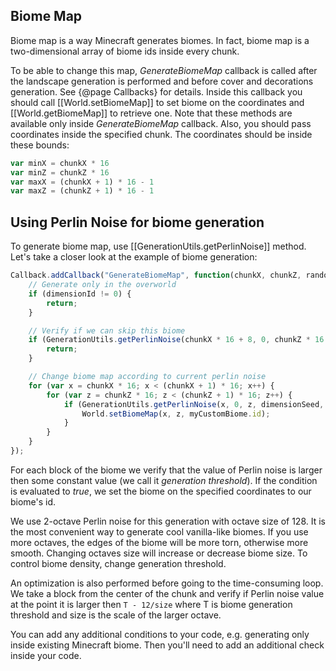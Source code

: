 ## Biome Map
Biome map is a way Minecraft generates biomes. In fact, biome map is a two-dimensional
array of biome ids inside every chunk. 

To be able to change this map, *GenerateBiomeMap* 
callback is called after the landscape generation is performed and before cover and 
decorations generation. See {@page Callbacks} for details. Inside this callback you should 
call [[World.setBiomeMap]] to set biome on the coordinates and [[World.getBiomeMap]]
to retrieve one. Note that these methods are available only inside *GenerateBiomeMap*
callback. Also, you should pass coordinates inside the specified chunk. The coordinates
should be inside these bounds:

```js
var minX = chunkX * 16
var minZ = chunkZ * 16
var maxX = (chunkX + 1) * 16 - 1
var maxZ = (chunkZ + 1) * 16 - 1
```

## Using Perlin Noise for biome generation

To generate biome map, use [[GenerationUtils.getPerlinNoise]] method. Let's take a 
closer look at the example of biome generation:

```js
Callback.addCallback("GenerateBiomeMap", function(chunkX, chunkZ, random, dimensionId, chunkSeed, worldSeed, dimensionSeed) {
    // Generate only in the overworld
    if (dimensionId != 0) {
        return;
    }

    // Verify if we can skip this biome
    if (GenerationUtils.getPerlinNoise(chunkX * 16 + 8, 0, chunkZ * 16 + 8, dimensionSeed, 1 / 128, 2) < 0.7 - 12 / 128) {
        return;
    }

    // Change biome map according to current perlin noise 
    for (var x = chunkX * 16; x < (chunkX + 1) * 16; x++) {
        for (var z = chunkZ * 16; z < (chunkZ + 1) * 16; z++) {
            if (GenerationUtils.getPerlinNoise(x, 0, z, dimensionSeed, 1 / 128, 2) > 0.7) {
                World.setBiomeMap(x, z, myCustomBiome.id);
            }
        }
    }
});
```

For each block of the biome we verify that the value of Perlin noise is larger then
some constant value (we call it *generation threshold*). If the condition is evaluated
to *true*, we set the biome on the specified coordinates to our biome's id. 

We use 2-octave Perlin noise for this generation with octave size of 128. It is 
the most convenient way to generate cool vanilla-like biomes. If you use more 
octaves, the edges of the biome will be more torn, otherwise more smooth. Changing 
octaves size will increase or decrease biome size. To control biome density, change
generation threshold.

An optimization is also performed before going to the time-consuming loop. 
We take a block from the center of the chunk and verify if Perlin noise value at the point it is larger 
then ```T - 12/size``` where T is biome generation threshold and size is the 
scale of the larger octave.  

You can add any additional conditions to your code, e.g. generating only inside 
existing Minecraft biome. Then you'll need to add an additional check inside your 
code.